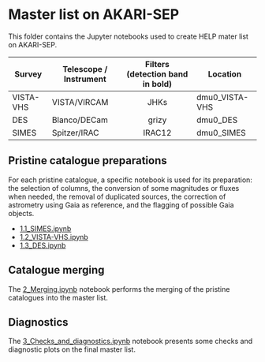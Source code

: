# Master list on AKARI-SEP

This folder contains the Jupyter notebooks used to create HELP mater list on
AKARI-SEP. 

| Survey | Telescope / Instrument  | Filters (detection band in bold)  | Location        |
|--------|-------------------------|:---------------------------------:|-----------------|
| VISTA-VHS | VISTA/VIRCAM         |   JHKs                            | dmu0_VISTA-VHS  |    
| DES   | Blanco/DECam             |     grizy                         | dmu0_DES        | 
| SIMES | Spitzer/IRAC             |   IRAC12                          | dmu0_SIMES      |  


## Pristine catalogue preparations

For each pristine catalogue, a specific notebook is used for its preparation:
the selection of columns, the conversion of some magnitudes or fluxes when
needed, the removal of duplicated sources, the correction of astrometry using
Gaia as reference, and the flagging of possible Gaia objects.

- [1.1_SIMES.ipynb](1.1_SIMES.ipynb) 
- [1.2_VISTA-VHS.ipynb](1.2_VISTA-VHS.ipynb) 
- [1.3_DES.ipynb](1.3_DES.ipynb) 

## Catalogue merging

The [2_Merging.ipynb](2_Merging.ipynb) notebook performs the merging of the
pristine catalogues into the master list.

## Diagnostics

The [3_Checks_and_diagnostics.ipynb](3_Checks_and_diagnostics.ipynb) notebook
presents some checks and diagnostic plots on the final master list.



